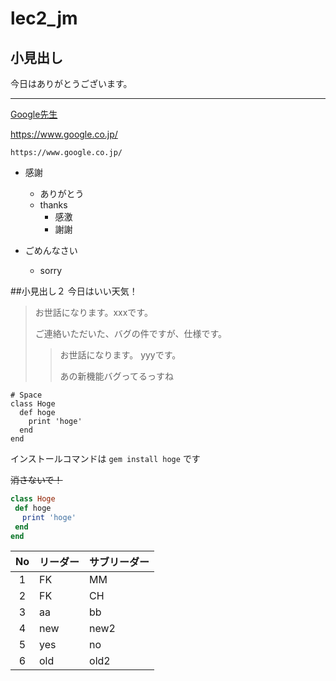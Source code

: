 # lec2_jm

## 小見出し
今日はありがとうございます。

***
[Google先生](https://www.google.co.jp/)
 
 https://www.google.co.jp/

    https://www.google.co.jp/


- 感謝
  - ありがとう
  - thanks
    - 感激
    - 謝謝
  
- ごめんなさい
  - sorry

##小見出し２
今日はいい天気！
> お世話になります。xxxです。
> 
> ご連絡いただいた、バグの件ですが、仕様です。
>> お世話になります。 yyyです。
>> 
>> あの新機能バグってるっすね

    # Space
    class Hoge
      def hoge
        print 'hoge'
      end
    end

インストールコマンドは `gem install hoge` です

~~消さないで！~~

~~~ruby
class Hoge
 def hoge
　 print 'hoge'
 end
end
~~~

|No|リーダー|サブリーダー|
|:--:|:--|:--|
|1|FK|MM|
|2|FK|CH|
|3|aa|bb|
|4|new|new2|
|5|yes|no|
|6|old|old2|



